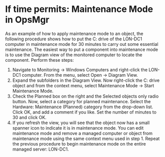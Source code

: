 # If time permits: Maintenance Mode in OpsMgr
As an example of how to apply maintenance mode to an object, the following procedure shows how to put the C: drive of the LON-DC1 computer in maintenance mode for 30 minutes to carry out some essential maintenance. The easiest way to put a component into maintenance mode is to use the Diagram view of the monitored computer to locate the component. Perform these steps:
1. Navigate to Monitoring -> Windows Computers and right-click the LON-DC1 computer. From the menu, select Open -> Diagram View.
2. Expand the subfolders in the Diagram View. Now right-click the C: drive object and from the context menu, select Maintenance Mode -> Start Maintenance Mode.
3. Check the Planned box on the right and the Selected objects only radio button. Now, select a category for planned maintenance. Select the Hardware: Maintenance (Planned) category from the drop-down list. Click OK, and add a comment if you like. Set the number of minutes to 30 and click OK.
4. If you refresh the view, you will see that the object now has a small spanner icon to indicate it is in maintenance mode. You can edit maintenance mode and remove a managed computer or object from maintenance mode using the same context menu used in step 1.
Repeat the previous procedure to begin maintenance mode on the entire managed server: LON-DC1.
